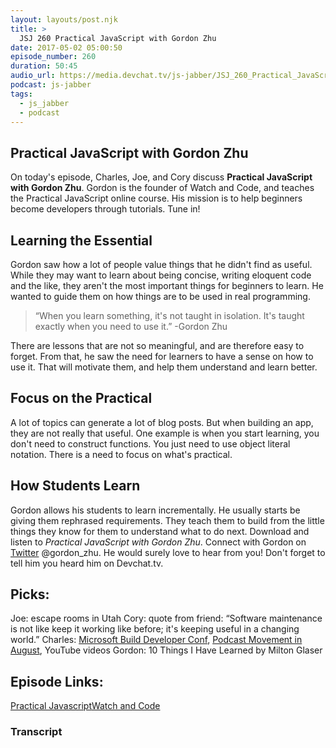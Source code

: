 ```yaml
---
layout: layouts/post.njk
title: >
  JSJ 260 Practical JavaScript with Gordon Zhu
date: 2017-05-02 05:00:50
episode_number: 260
duration: 50:45
audio_url: https://media.devchat.tv/js-jabber/JSJ_260_Practical_JavaScript_with_Gordon_Zhu.mp3
podcast: js-jabber
tags:
  - js_jabber
  - podcast
---
```


## Practical JavaScript with Gordon Zhu

On today's episode, Charles, Joe, and Cory discuss **Practical JavaScript with Gordon Zhu**. Gordon is the founder of Watch and Code, and teaches the Practical JavaScript online course. His mission is to help beginners become developers through tutorials. Tune in!

## Learning the Essential

Gordon saw how a lot of people value things that&nbsp;he didn't find as useful. While they may want to learn about being concise, writing eloquent code and the like, they aren't the most important things for beginners to learn. He wanted to guide them on how things are to be used in real programming.

> “When you learn something, it's not taught in isolation. It's taught exactly when you need to use it.” -Gordon Zhu

There are lessons that are not so meaningful, and are therefore easy to forget. From that, he saw the need&nbsp;for learners to have a sense on how to use it. That will motivate them, and help them understand and learn better.

## Focus on the Practical

A lot of topics can generate a lot of blog posts. But when building an app, they are not really that useful. One example is when you start learning, you don't need to construct functions. You just need to use&nbsp;object literal notation. There is a need to focus on what's practical.

## How Students Learn

Gordon allows his students to learn incrementally. He usually starts be giving them rephrased requirements. They teach them to build from the little things they know for them to understand what to do next. Download and listen to _Practical JavaScript with Gordon Zhu_. Connect with Gordon&nbsp;on [Twitter](https://twitter.com/gordon_zhu?lang=en) @gordon_zhu. He would surely love to hear from you! Don't forget to tell him you heard him on Devchat.tv.

## Picks:

Joe: escape rooms in Utah Cory: quote from friend: “Software maintenance is not like keep it working like before; it's keeping useful in a changing world.” Charles: [Microsoft Build Developer Conf](https://build.microsoft.com/), [Podcast Movement in August](http://podcastmovement.com/), YouTube videos Gordon: 10 Things I Have Learned by Milton Glaser

## Episode Links:

[Practical Javascript](http://practicaljavascript.net)[Watch and Code](http://watchandcode.com)

### Transcript
